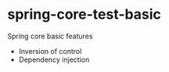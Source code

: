 # spring-core-test-basic
Spring core basic features
 - Inversion of control
 - Dependency injection

